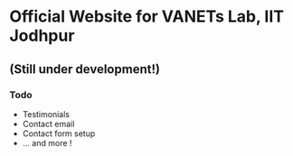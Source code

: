 # Official Website for VANETs Lab, IIT Jodhpur 
## (Still under development!)

### Todo
- Testimonials
- Contact email
- Contact form setup
- ... and more !